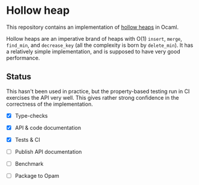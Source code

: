 Hollow heap
===========

This repository contains an implementation
of [hollow heaps](http://cs.au.dk/~tdh/papers/Hollow-heaps.pdf) in
Ocaml.

Hollow heaps are an imperative brand of heaps with O(1) `insert`,
`merge`, `find_min`, and `decrease_key` (all the complexity is born by
`delete_min`). It has a relatively simple implementation, and is
supposed to have very good performance.

## Status ##

This hasn't been used in practice, but the property-based testing run
in CI exercises the API very well. This gives rather strong confidence
in the correctness of the implementation.

- [X] Type-checks
- [X] API & code documentation
- [X] Tests & CI
- [ ] Publish API documentation
- [ ] Benchmark
- [ ] Package to Opam

